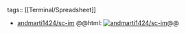 tags:: [[Terminal/Spreadsheet]]

- [andmarti1424/sc-im](https://github.com/andmarti1424/sc-im)
  @@html: <a href="https://github.com/andmarti1424/sc-im/"><img src="https://github-readme-stats-astronomer.vercel.app/api/pin/?username=andmarti1424&repo=sc-im&theme=tokyonight" alt="andmarti1424/sc-im"/></a>@@